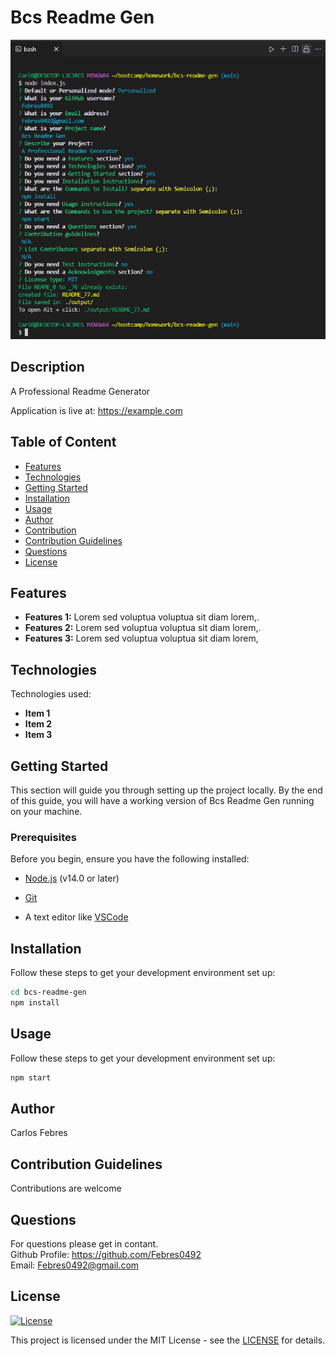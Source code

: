 # Bcs Readme Gen 

![screenshot](screenshot.png) 
            
## Description
            
A Professional Readme Generator 
            
Application is live at: https://example.com 


## Table of Content 
- [Features](#features)
- [Technologies](#technologies)
- [Getting Started](#getting-started)
- [Installation](#installation)
- [Usage](#usage)
- [Author](#author)
- [Contribution](#contribution)
- [Contribution Guidelines](#contribution-guidelines)
- [Questions](#questions)
- [License](#license)


## Features 

- **Features 1:** Lorem sed voluptua voluptua sit diam lorem,. 
- **Features 2:** Lorem sed voluptua voluptua sit diam lorem,. 
- **Features 3:** Lorem sed voluptua voluptua sit diam lorem,


## Technologies 
Technologies used: 
- **Item 1** 
- **Item 2** 
- **Item 3**


## Getting Started 
            
This section will guide you through setting up the project locally. By the end of this guide, you will have a working version of Bcs Readme Gen running on your machine.
            
### Prerequisites
            
Before you begin, ensure you have the following installed:
            
- [Node.js](https://nodejs.org/) (v14.0 or later)
            
- [Git](https://git-scm.com/)
            
- A text editor like [VSCode](https://code.visualstudio.com/)
        


## Installation 
Follow these steps to get your development environment set up: 
```bash 
cd bcs-readme-gen
npm install 
``` 


## Usage 
Follow these steps to get your development environment set up: 
```bash 
npm start 
``` 


## Author 
Carlos Febres


## Contribution Guidelines 
Contributions are welcome


## Questions 
For questions please get in contant.  
Github Profile: https://github.com/Febres0492  
Email: Febres0492@gmail.com


## License  
[![License](https://img.shields.io/badge/MIT-yellow.svg)](https://opensource.org/licenses/MIT)
    
This project is licensed under the MIT License - see the [LICENSE](https://opensource.org/licenses/MIT) for details.
    


